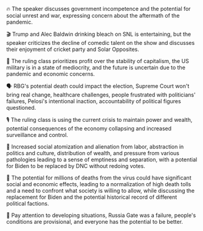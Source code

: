 🔥 The speaker discusses government incompetence and the potential for social unrest and war, expressing concern about the aftermath of the pandemic.

🎬 Trump and Alec Baldwin drinking bleach on SNL is entertaining, but the speaker criticizes the decline of comedic talent on the show and discusses their enjoyment of cricket party and Solar Opposites.

📝 The ruling class prioritizes profit over the stability of capitalism, the US military is in a state of mediocrity, and the future is uncertain due to the pandemic and economic concerns.

🗣️ RBG's potential death could impact the election, Supreme Court won't bring real change, healthcare challenges, people frustrated with politicians' failures, Pelosi's intentional inaction, accountability of political figures questioned.

🎙️ The ruling class is using the current crisis to maintain power and wealth, potential consequences of the economy collapsing and increased surveillance and control.

📝 Increased social atomization and alienation from labor, abstraction in politics and culture, distribution of wealth, and pressure from various pathologies leading to a sense of emptiness and separation, with a potential for Biden to be replaced by DNC without redoing votes.

📝 The potential for millions of deaths from the virus could have significant social and economic effects, leading to a normalization of high death tolls and a need to confront what society is willing to allow, while discussing the replacement for Biden and the potential historical record of different political factions.

👀 Pay attention to developing situations, Russia Gate was a failure, people's conditions are provisional, and everyone has the potential to be better.

